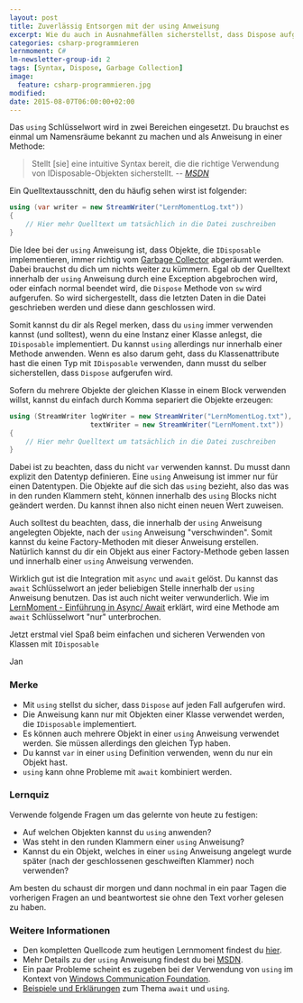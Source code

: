 ```yaml
---
layout: post
title: Zuverlässig Entsorgen mit der using Anweisung
excerpt: Wie du auch in Ausnahmefällen sicherstellst, dass Dispose aufgerufen wird.
categories: csharp-programmieren
lernmoment: C#
lm-newsletter-group-id: 2
tags: [Syntax, Dispose, Garbage Collection]
image:
  feature: csharp-programmieren.jpg
modified:
date: 2015-08-07T06:00:00+02:00
---
```


Das `using` Schlüsselwort wird in zwei Bereichen eingesetzt. Du brauchst es einmal um Namensräume bekannt zu machen und als Anweisung in einer Methode:

> Stellt [sie] eine intuitive Syntax bereit, die die richtige Verwendung von IDisposable-Objekten sicherstellt.
> -- <cite>[MSDN](https://msdn.microsoft.com/de-de/library/yh598w02.aspx)</cite>

Ein Quelltextausschnitt, den du häufig sehen wirst ist folgender:

```cs
using (var writer = new StreamWriter("LernMomentLog.txt")) 
{
	// Hier mehr Quelltext um tatsächlich in die Datei zuschreiben
}
```

Die Idee bei der `using` Anweisung ist, dass Objekte, die `IDisposable` implementieren, immer richtig vom [Garbage Collector](/csharp-programmieren/der-garbage-collector/) abgeräumt werden. Dabei brauchst du dich um nichts weiter zu kümmern. Egal ob der Quelltext innerhalb der `using` Anweisung durch eine Exception abgebrochen wird, oder einfach normal beendet wird, die `Dispose` Methode von `sw` wird aufgerufen. So wird sichergestellt, dass die letzten Daten in die Datei geschrieben werden und diese dann geschlossen wird.

Somit kannst du dir als Regel merken, dass du `using` immer verwenden kannst (und solltest), wenn du eine Instanz einer Klasse anlegst, die `IDisposable` implementiert. Du kannst `using` allerdings nur innerhalb einer Methode anwenden. Wenn es also darum geht, dass du Klassenattribute hast die einen Typ mit `IDisposable` verwenden, dann musst du selber sicherstellen, dass `Dispose` aufgerufen wird.

Sofern du mehrere Objekte der gleichen Klasse in einem Block verwenden willst, kannst du einfach durch Komma separiert die Objekte erzeugen:

```cs
using (StreamWriter logWriter = new StreamWriter("LernMomentLog.txt"),
		   			textWriter = new StreamWriter("LernMoment.txt"))
{
	// Hier mehr Quelltext um tatsächlich in die Datei zuschreiben
}
```

Dabei ist zu beachten, dass du nicht `var` verwenden kannst. Du musst dann explizit den Datentyp definieren. Eine `using` Anweisung ist immer nur für einen Datentypen. Die Objekte auf die sich das `using` bezieht, also das was in den runden Klammern steht, können innerhalb des `using` Blocks nicht geändert werden. Du kannst ihnen also nicht einen neuen Wert zuweisen.

Auch solltest du beachten, dass, die innerhalb der `using` Anweisung angelegten Objekte, nach der `using` Anweisung "verschwinden". Somit kannst du keine Factory-Methoden mit dieser Anweisung erstellen. Natürlich kannst du dir ein Objekt aus einer Factory-Methode geben lassen und innerhalb einer `using` Anweisung verwenden.

Wirklich gut ist die Integration mit `async` und `await` gelöst. Du kannst das `await` Schlüsselwort an jeder beliebigen Stelle innerhalb der `using` Anweisung benutzen. Das ist auch nicht weiter verwunderlich. Wie im [LernMoment - Einführung in Async/ Await](/csharp-programmieren/einfuehrung-in-async-und-await/) erklärt, wird eine Methode am `await` Schlüsselwort "nur" unterbrochen.

Jetzt erstmal viel Spaß beim einfachen und sicheren Verwenden von Klassen mit `IDisposable`

Jan


### Merke

-	Mit `using` stellst du sicher, dass `Dispose` auf jeden Fall aufgerufen wird.
-	Die Anweisung kann nur mit Objekten einer Klasse verwendet werden, die `IDisposable` implementiert.
-	Es können auch mehrere Objekt in einer `using` Anweisung verwendet werden. Sie müssen allerdings den gleichen Typ haben.
-	Du kannst `var` in einer `using` Definition verwenden, wenn du nur ein Objekt hast.
-	`using` kann ohne Probleme mit `await` kombiniert werden.

### Lernquiz 

Verwende folgende Fragen um das gelernte von heute zu festigen:

-	Auf welchen Objekten kannst du `using` anwenden?
-	Was steht in den runden Klammern einer `using` Anweisung?
-	Kannst du ein Objekt, welches in einer `using` Anweisung angelegt wurde später (nach der geschlossenen geschweiften Klammer) noch verwenden?

Am besten du schaust dir morgen und dann nochmal in ein paar Tagen die vorherigen Fragen an und beantwortest sie ohne den Text vorher gelesen zu haben.

### Weitere Informationen

-	Den kompletten Quellcode zum heutigen Lernmoment findest du [hier](https://github.com/LernMoment/csharp/tree/master/UsingAnweisung).
-	Mehr Details zu der `using` Anweisung findest du bei [MSDN](https://msdn.microsoft.com/de-de/library/yh598w02.aspx).
-	Ein paar Probleme scheint es zugeben bei der Verwendung von `using` im Kontext von [Windows Communication Foundation](https://msdn.microsoft.com/de-de/library/aa355056.aspx).
-	[Beispiele und Erklärungen](http://stackoverflow.com/questions/16566547/do-using-statements-and-await-keywords-play-nicely-in-c-sharp) zum Thema `await` und `using`.
